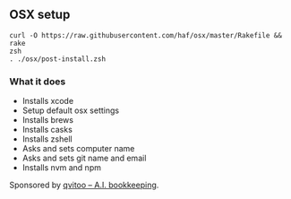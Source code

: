 ## OSX setup

`curl -O https://raw.githubusercontent.com/haf/osx/master/Rakefile && rake`  
`zsh`  
`. ./osx/post-install.zsh`


### What it does

 - Installs xcode
 - Setup default osx settings
 - Installs brews
 - Installs casks
 - Installs zshell
 - Asks and sets computer name
 - Asks and sets git name and email
 - Installs nvm and npm

Sponsored by
[qvitoo – A.I. bookkeeping](https://qvitoo.com/?utm_source=github&utm_campaign=repos).

